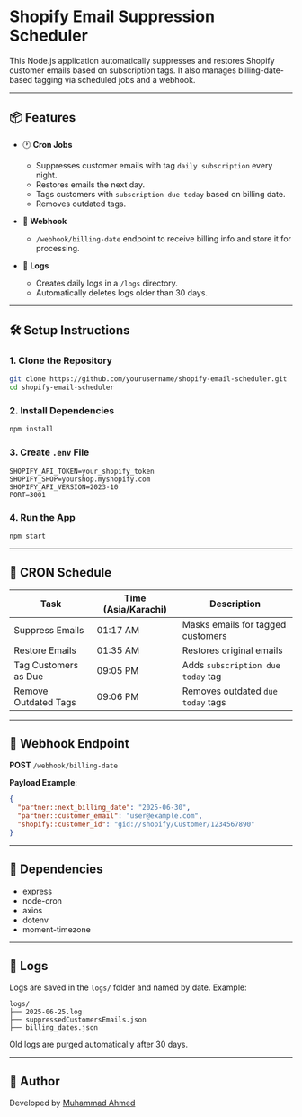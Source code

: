 # Shopify Email Suppression Scheduler

This Node.js application automatically suppresses and restores Shopify customer emails based on subscription tags. It also manages billing-date-based tagging via scheduled jobs and a webhook.

---

## 📦 Features

- 🕐 **Cron Jobs**
  - Suppresses customer emails with tag `daily subscription` every night.
  - Restores emails the next day.
  - Tags customers with `subscription due today` based on billing date.
  - Removes outdated tags.

- 💬 **Webhook**
  - `/webhook/billing-date` endpoint to receive billing info and store it for processing.

- 💾 **Logs**
  - Creates daily logs in a `/logs` directory.
  - Automatically deletes logs older than 30 days.

---

## 🛠 Setup Instructions

### 1. Clone the Repository

```bash
git clone https://github.com/yourusername/shopify-email-scheduler.git
cd shopify-email-scheduler
```

### 2. Install Dependencies

```bash
npm install
```

### 3. Create `.env` File

```env
SHOPIFY_API_TOKEN=your_shopify_token
SHOPIFY_SHOP=yourshop.myshopify.com
SHOPIFY_API_VERSION=2023-10
PORT=3001
```

### 4. Run the App

```bash
npm start
```

---

## 🔁 CRON Schedule

| Task                      | Time (Asia/Karachi) | Description                          |
|---------------------------|---------------------|--------------------------------------|
| Suppress Emails           | 01:17 AM            | Masks emails for tagged customers    |
| Restore Emails            | 01:35 AM            | Restores original emails             |
| Tag Customers as Due      | 09:05 PM            | Adds `subscription due today` tag    |
| Remove Outdated Tags      | 09:06 PM            | Removes outdated `due today` tags    |

---

## 📡 Webhook Endpoint

**POST** `/webhook/billing-date`

**Payload Example**:

```json
{
  "partner::next_billing_date": "2025-06-30",
  "partner::customer_email": "user@example.com",
  "shopify::customer_id": "gid://shopify/Customer/1234567890"
}
```

---

## 🧩 Dependencies

- express
- node-cron
- axios
- dotenv
- moment-timezone

---

## 📁 Logs

Logs are saved in the `logs/` folder and named by date. Example:

```
logs/
├── 2025-06-25.log
├── suppressedCustomersEmails.json
├── billing_dates.json
```

Old logs are purged automatically after 30 days.

---

## 👋 Author

Developed by [Muhammad Ahmed](https://github.com/ahmedriaz12)

